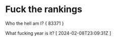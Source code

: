 # Fuck the rankings

Who the hell am I?
{ 83371 }

What fucking year is it?
[ 2024-02-08T23:09:31Z ]
